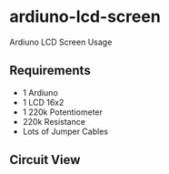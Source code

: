 # ardiuno-lcd-screen
Ardiuno LCD Screen Usage

Requirements
-
- 1 Ardiuno
- 1 LCD 16x2
- 1 220k Potentiometer
- 220k Resistance
- Lots of Jumper Cables

Circuit View
-

    
